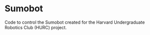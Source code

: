 # Sumobot

Code to control the Sumobot created for the Harvard Undergraduate Robotics Club (HURC) project.
